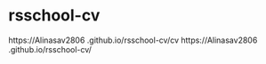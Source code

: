 # rsschool-cv
https://Alinasav2806 .github.io/rsschool-cv/cv
https://Alinasav2806 .github.io/rsschool-cv/
